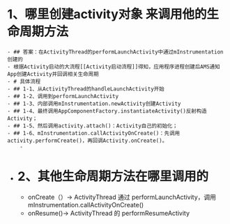 # 1、哪里创建activity对象 来调用他的生命周期方法
	- ## 答案：在ActivityThread的performLaunchActivity中通过mInstrumentation创建的
	- 根据Activity启动的大流程[[Activity启动流程]]得知，应用程序进程创建后AMS通知App创建Activity并回调相关生命周期
	- # 具体流程
	- ## 1-1、从ActivityThread的handleLaunchActivity开始
	- ## 1-2、调用到performLaunchActivity
	- ## 1-3、内部调用mInstrumentation.newActivity创建Activity
	- ## 1-4、最终调用AppComponentFactory.instantiateActivity()反射构造Activity；
	- ## 1-5、然后调用activity.attach()：Activity自己的初始化；
	- ## 1-6、mInstrumentation.callActivityOnCreate()：先调用activity.performCreate()，再回调Activity.onCreate()。
		-
- # 2、其他生命周期方法在哪里调用的
	- onCreate（）-> ActivityThread 通过 performLaunchActivity，调用mInstrumentation.callActivityOnCreate()
	- onResume()-> ActivityThread 的 performResumeActivity